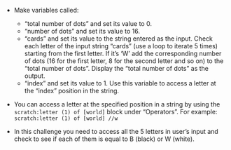 -   Make variables called:

    -   “total number of dots” and set its value to 0.
    -   “number of dots” and set its value to 16.
    -   “cards” and set its value to the string entered as the input.
        Check each letter of the input string “cards” (use a loop to iterate
        5 times) starting from the first letter.
        If it’s ‘W’ add the corresponding number of dots (16 for the first
        letter, 8 for the second letter and so on) to the “total number
        of dots”.
        Display the “total number of dots” as the output.
    -   “index” and set its value to 1.
        Use this variable to access a letter at the “index” position in the
        string.

-   You can access a letter at the specified position in a string by using
    the `scratch:letter (1) of [world]` block under “Operators”.
    For example: `scratch:letter (1) of [world] //w`

-   In this challenge you need to access all the 5 letters in user’s input and
    check to see if each of them is equal to B (black) or W (white).
